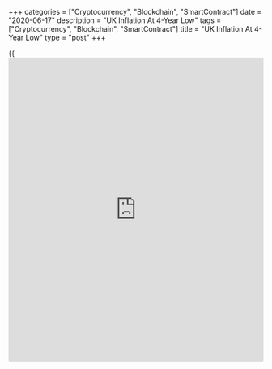 +++
categories = ["Cryptocurrency", "Blockchain", "SmartContract"]
date = "2020-06-17"
description = "UK Inflation At 4-Year Low"
tags = ["Cryptocurrency", "Blockchain", "SmartContract"]
title = "UK Inflation At 4-Year Low"
type = "post"
+++

{{<iframe id="large-banner" src="https://www.bounty.group/#slide=27.0" width="100%" height="600" scrolling="no" style="border: 0px solid rgb(216, 221, 230); border-radius: 3px;">}}

UK inflation eased to a four-year low in May largely driven by lower
costs for petrol and recreational and cultural goods, adding pressure on
the central bank to ease monetary [policy](https://www.fintechee.com/policy/) further.

Consumer price inflation eased to 0.5 percent in May, as expected, from
0.8 percent in April, the Office for National Statistics said Wednesday.

This was the lowest since June 2016, when a similar 0.5 percent was
reported. The rate was last lower, at 0.3 percent in May 2016.

On a monthly basis, consumer prices remained unchanged after easing 0.2
percent in April. Prices were expected to drop 0.1 percent.

Core inflation came in at 1.2 percent, down from 1.4 percent in April
and below the expected rate of 1.3 percent.

The consumer prices index including owner occupiers' housing costs grew
0.7 percent annually in May, slower than the 0.9 percent increase in
April.

The largest downward contributors for the annual inflation were
transport, recreation and culture and clothing and footwear.

Another report from ONS showed that output prices fell 1.4 percent
annually in May compared to a 0.7 percent decrease in April. This was
the second consecutive month of negative change.

Output prices logged a monthly decrease of 0.3 percent, following a 0.8
percent fall in April.

Economists had forecast output prices to fall 0.9 percent annually and
to rise 0.1 percent from April.

At the same time, input prices fell 10.0 percent from last year in May,
up from negative 10.2 percent in April. This was the fourth consecutive
month that the rate has been negative and bigger than the economists'
forecast of 6 percent drop.

Month-on-month, input prices advanced 0.3 percent in contrast to a
record 5.5 percent fall in April. This was the first time the monthly
rate has been positive since January. Prices were forecast to rise 4.5
percent.

Inflationary pressures are likely to remain fairly muted for the time
being, given the slack in the labor market, James Smith, an ING
economist, said. This, in turn, will keep the pressure on the Bank of
England to maintain its current degree of stimulus, and a further GBP
150 billion of quantitative easing is expected to be unveiled this week.

For comments and feedback [contact](https://www.playgroundfx.com/contact/): editorial@rtt[news](https://www.letsplayfx.com/blog/forex-news-website/).com

[Economic News][1]

 **What parts of the world are seeing the best (and worst) economic
performances lately? Click[here][2] to check out our [Econ Scorecard][2]
and find out! See up-to-the-moment [ranking](https://www.playgroundfx.com/blog/crypto-exchange-ranking/)s for the best and worst
performers in [GDP][3], [unemployment rate][4], [inflation][5] and much
more.**

   1. www.rtt[news](https://www.letsplayfx.com/blog/forex-news-website/).com/Content/EconomicNews.aspx
   2. www.rtt[news](https://www.letsplayfx.com/blog/forex-news-website/).com/economic-scorecard/world-rank/retail-sales/highest-performance.aspx
   3. www.rtt[news](https://www.letsplayfx.com/blog/forex-news-website/).com/economic-scorecard/world-rank/GDP/highest-performance.aspx
   4. www.rtt[news](https://www.letsplayfx.com/blog/forex-news-website/).com/economic-scorecard/world-rank/unemployment-rate/lowest-performance.aspx
   5. www.rtt[news](https://www.letsplayfx.com/blog/forex-news-website/).com/economic-scorecard/world-rank/CPI/highest-performance.aspx